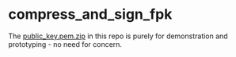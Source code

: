 # compress_and_sign_fpk

The [public_key.pem.zip](https://github.com/romlingroup/flatpack-ai/blob/main/utilities/compress_and_sign_fpk/public_key.pem.zip)
in this repo is purely for demonstration and prototyping - no need for concern.